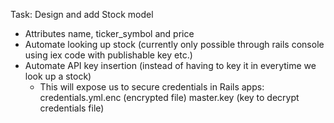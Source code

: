 Task: Design and add Stock model

- Attributes name, ticker_symbol and price
- Automate looking up stock (currently only possible through rails console using iex code with publishable key etc.)
- Automate API key insertion (instead of having to key it in everytime we look up a stock)
  - This will expose us to secure credentials in Rails apps:
    credentials.yml.enc (encrypted file)
    master.key (key to decrypt credentials file)